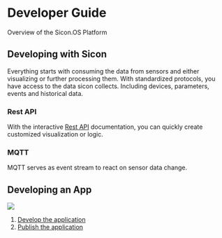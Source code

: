 # Developer Guide

Overview of the Sicon.OS Platform

## Developing with Sicon

Everything starts with consuming the data from sensors and either visualizing or further processing them.
With standardized protocols, you have access to the data sicon collects. Including devices, parameters, events and historical data.

### Rest API

With the interactive [Rest API](./restapi) documentation, you can quickly create customized visualization or logic.

### MQTT

MQTT serves as event stream to react on sensor data change.

## Developing an App

![](/app-workflow.jpg)

1. [Develop the application](./create-app.md)
2. [Publish the application](./publish-app.md)
